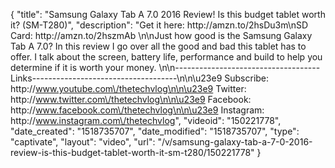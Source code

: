{
    "title": "Samsung Galaxy Tab A 7.0 2016 Review! Is this budget tablet worth it? (SM-T280)",
    "description": "Get it here: http:\/\/amzn.to\/2hsDu3m\nSD Card: http:\/\/amzn.to\/2hszmAb \n\nJust how good is the Samsung Galaxy Tab A 7.0? In this review I go over all the good and bad this tablet has to offer. I talk about the screen, battery life, performance and build to help you determine if it is worth your money. \n\n------------------------------------Links------------------------------------\n\n\u23e9 Subscribe: http:\/\/www.youtube.com\/thetechvlog\n\n\u23e9 Twitter: http:\/\/www.twitter.com\/thetechvlog\n\n\u23e9 Facebook: http:\/\/www.facebook.com\/thetechvlog\n\n\u23e9 Instagram: http:\/\/www.instagram.com\/thetechvlog",
    "videoid": "150221778",
    "date_created": "1518735707",
    "date_modified": "1518735707",
    "type": "captivate",
    "layout": "video",
    "url": "\/v\/samsung-galaxy-tab-a-7-0-2016-review-is-this-budget-tablet-worth-it-sm-t280\/150221778"
}